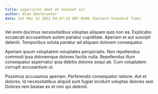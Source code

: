 ```yaml
---
title: asperiores amet et eveniet sit
author: Alan Oberbrunner
date: Sat Mar 12 2022 04:47:19 GMT-0500 (Eastern Standard Time)
---
```

Vel enim ducimus necessitatibus voluptas aliquam quis non ea. Explicabo occaecati accusantium autem pariatur cupiditate. Aperiam et aut suscipit deleniti. Temporibus soluta pariatur ad aliquam dolorem consequatur.

 Aperiam ipsum voluptatem voluptates perspiciatis. Non repellendus commodi ipsa doloremque dolores facilis nulla. Repellendus illum consequatur aspernatur ipsa debitis dolores sequi ab. Cum voluptatem corrupti accusantium ut.

 Possimus accusamus aperiam. Perferendis consequatur ratione. Aut et dolores. Id necessitatibus aliquid sunt fugiat incidunt voluptas dolores sed. Dolores rem beatae ex et non qui deleniti.